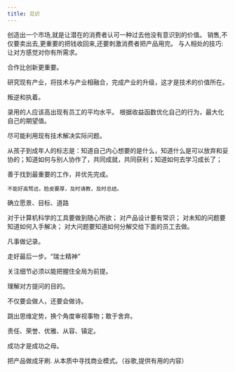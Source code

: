 ```yaml
---
title: 见识
---
```


创造出一个市场,就是让潜在的消费者认可一种过去他没有意识到的价值。
销售,不仅要卖出去,更重要的把钱收回来,还要刺激消费者把产品用完。
与人相处的技巧:让对方感觉对你有所需求。

合作比创新更重要。

研究现有产业，将技术与产业相融合，完成产业的升级，这才是技术的价值所在。

叛逆和执着。

录用的人应该高出现有员工的平均水平。
根据收益函数优化自己的行为，最大化自己的期望值。

尽可能利用现有技术解决实际问题。

从孩子到成年人的标志是：知道自己内心想要的是什么，知道什么是可以放弃和妥协的；知道如何与别人协作了，共同成就，共同获利；知道如何去学习成长了；

善于找到最重要的工作，并优先完成。

`不能好高骛远，脸皮要厚，及时请教，及时总结。`

确立愿景、目标、道路

对于计算机科学的工具要做到随心所欲；
对产品设计要有常识；
对未知的问题要知道如何入手解决；
对大问题要知道如何分解交给下面的员工去做。

凡事做记录。

走好最后一步。“瑞士精神”

关注细节必须以能把握住全局为前提。

理解对方提问的目的。

不仅要会做人，还要会做诗。

跳出思维定势，换个角度审视事物；敢于舍弃。

责任、荣誉、优雅、从容、镇定。

成功才是成功之母。

把产品做成牙刷.
从本质中寻找商业模式。（谷歌,提供有用的内容）
